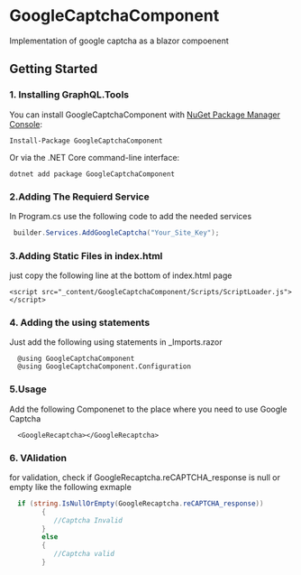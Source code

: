 # GoogleCaptchaComponent
Implementation of google captcha as a blazor compoenent


## Getting Started

### 1. Installing GraphQL.Tools
You can install GoogleCaptchaComponent with [NuGet Package Manager Console](https://www.nuget.org/packages/GoogleCaptchaComponent/):

    Install-Package GoogleCaptchaComponent
    
Or via the .NET Core command-line interface:

    dotnet add package GoogleCaptchaComponent
    
### 2.Adding The Requierd Service

In Program.cs use the following code to add the needed services


```C#
 builder.Services.AddGoogleCaptcha("Your_Site_Key");
```

### 3.Adding Static Files in index.html

just copy the following line at the bottom of index.html page 

    <script src="_content/GoogleCaptchaComponent/Scripts/ScriptLoader.js"></script>
    
### 4. Adding the using statements
Just add the following using statements in _Imports.razor

      @using GoogleCaptchaComponent
      @using GoogleCaptchaComponent.Configuration

    
### 5.Usage

Add the following Componenet to the place where you need to use Google Captcha

      <GoogleRecaptcha></GoogleRecaptcha>

### 6. VAlidation

for validation, check if GoogleRecaptcha.reCAPTCHA_response is null or empty like the following exmaple

```C#
  if (string.IsNullOrEmpty(GoogleRecaptcha.reCAPTCHA_response))
        {
           //Captcha Invalid
        }
        else
        {
           //Captcha valid
        }
```
